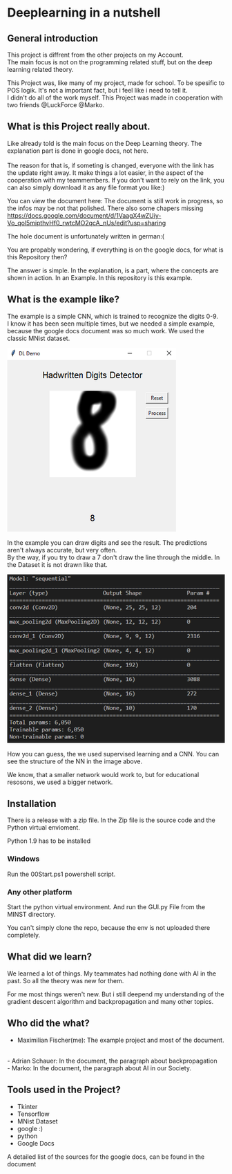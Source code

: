 # Deeplearning in a nutshell


## General introduction
This project is diffrent from the other projects on my Account. <br>
The main focus is not on the programming related stuff, but on the deep learning related theory. <br>

This Project was, like many of my project, made for school. To be spesific to POS logik. It's not a important fact, but i feel like i need to tell it. 
<br>
I didn't do all of the work myself. This Project was made in cooperation with two friends @LuckForce @Marko.

## What is this Project really about.

Like already told is the main focus on the Deep Learning theory. The explanation part is done in 
google docs, not here.<br><br>
The reason for that is, if someting is changed, everyone with the link has the update right away. It make things a lot easier, in the aspect of the cooperation with my teammembers. If you don't want to rely on the link, you can also simply download it as any file format you like:) 

You can view the document here:
The document is still work in progress, so the infos may be not that polished. There also some chapers missing
https://docs.google.com/document/d/1VaagX4wZUiy-Vo_qol5mipthvHf0_rwtcMO2qcA_nUs/edit?usp=sharing

The hole document is unfortunately written in german:(

You are propably wondering, if everything is on the google docs, for what is this Repository then?

The answer is simple. In the explanation, is a part, where the concepts are shown in action. In an Example. In this repository is this example.

## What is the example like?

The example is a simple CNN, which is trained to recognize the digits 0-9.<br>
I know it has been seen multiple times, but we needed a simple example, because the google docs document was so much work.
We used the classic MNist dataset.

!["image of the Programm"](Image.PNG)

In the example you can draw digits and see the result. The predictions aren't always accurate, but very often. <br>
By the way, if you try to draw a 7 don't draw the line through the middle. In the Dataset it is not drawn like that.

!["Image of the structure of the NN](NN.PNG)

How you can guess, the we used supervised learning and a CNN. You can see the structure of the NN in the image above.

We know, that a smaller network would work to, but for educational resosons, we used a bigger network.

## Installation
There is a release with a zip file. In the Zip file is the source code and the Python virtual envioment.

Python 1.9 has to be installed

### Windows
Run the 00Start.ps1 powershell script.

### Any other platform
Start the python virtual environment.
And run the GUI.py File from the MINST directory.

You can't simply clone the repo, because the env is not uploaded there completely.


## What did we learn?

We learned a lot of things. My teammates had nothing done with AI in the past. So all the theory was new for them. <br>

For me most things weren't new. But i still deepend my understanding of the gradient descent algorithm and backpropagation and many other topics.

## Who did the what?

- Maximilian Fischer(me): The example project and most of the document.
<br>
- Adrian Schauer: In the document, the paragraph about backpropagation
<br>
- Marko: In the document, the paragraph about AI in our Society.

## Tools used in the Project?
- Tkinter
- Tensorflow
- MNist Dataset
- google :)
- python
- Google Docs
  
A detailed list of the sources for the google docs, can be found in the document
